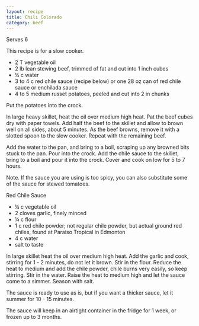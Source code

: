 ```yaml
---
layout: recipe
title: Chili Colorado
category: beef
---
```

Serves 6

This recipe is for a slow cooker.

- 2 T vegetable oil
- 2 lb lean stewing beef, trimmed of fat and cut into 1 inch cubes
- ¼ c water
- 3 to 4 c red chile sauce (recipe below) or one 28 oz can of red chile sauce or enchilada sauce
- 4 to 5 medium russet potatoes, peeled and cut into 2 in chunks
  
Put the potatoes into the crock. 

In large heavy skillet, heat the oil over medium high heat. Pat the beef cubes dry with paper towels. Add half the beef to the skillet and allow to brown well on all sides, about 5 minutes. As the beef browns, remove it with a slotted spoon to the slow cooker. Repeat with the remaining beef.

Add the water to the pan, and bring to a boil, scraping up any browned bits stuck to the pan. Pour into the crock. Add the chile sauce to the skillet, bring to a boil and pour it into the crock. Cover and cook on low for 5 to 7 hours.

Note. If the sauce you are using is too spicy, you can also substitute some of the sauce for stewed tomatoes.

Red Chile Sauce

- ¼ c vegetable oil
- 2 cloves garlic, finely minced
- ¼ c flour
- 1 c red chile powder; not regular chile powder, but actual ground red chiles, found at Paraiso Tropical in Edmonton
- 4 c water
- salt to taste

In large skillet heat the oil over medium high heat. Add the garlic and cook, stirring for 1 - 2 minutes, do not let it brown. Stir in the flour. Reduce the heat to medium and add the chile powder, chile burns very easily, so keep stirring. Stir in the water. Raise the heat to medium high and let the sauce come to a simmer. Season with salt.

The sauce is ready to use as is, but if you want a thicker sauce, let it summer for 10 - 15 minutes.

The sauce will keep in an airtight container in the fridge for 1 week, or frozen up to 3 months.

